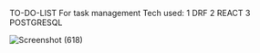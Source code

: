 TO-DO-LIST For task management
Tech used:
1 DRF
2 REACT
3 POSTGRESQL


![Screenshot (618)](https://github.com/priya1176/task_managements/assets/132778721/5fea14ad-cc69-4948-8650-2c397c653a5f)
